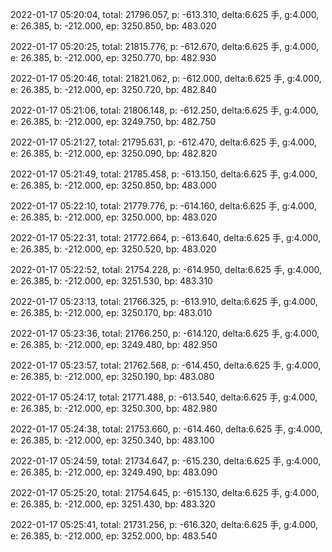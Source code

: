 2022-01-17 05:20:04, total: 21796.057, p: -613.310, delta:6.625 手, g:4.000, e: 26.385, b: -212.000, ep: 3250.850, bp: 483.020

2022-01-17 05:20:25, total: 21815.776, p: -612.670, delta:6.625 手, g:4.000, e: 26.385, b: -212.000, ep: 3250.770, bp: 482.930

2022-01-17 05:20:46, total: 21821.062, p: -612.000, delta:6.625 手, g:4.000, e: 26.385, b: -212.000, ep: 3250.720, bp: 482.840

2022-01-17 05:21:06, total: 21806.148, p: -612.250, delta:6.625 手, g:4.000, e: 26.385, b: -212.000, ep: 3249.750, bp: 482.750

2022-01-17 05:21:27, total: 21795.631, p: -612.470, delta:6.625 手, g:4.000, e: 26.385, b: -212.000, ep: 3250.090, bp: 482.820

2022-01-17 05:21:49, total: 21785.458, p: -613.150, delta:6.625 手, g:4.000, e: 26.385, b: -212.000, ep: 3250.850, bp: 483.000

2022-01-17 05:22:10, total: 21779.776, p: -614.160, delta:6.625 手, g:4.000, e: 26.385, b: -212.000, ep: 3250.000, bp: 483.020

2022-01-17 05:22:31, total: 21772.664, p: -613.640, delta:6.625 手, g:4.000, e: 26.385, b: -212.000, ep: 3250.520, bp: 483.020

2022-01-17 05:22:52, total: 21754.228, p: -614.950, delta:6.625 手, g:4.000, e: 26.385, b: -212.000, ep: 3251.530, bp: 483.310

2022-01-17 05:23:13, total: 21766.325, p: -613.910, delta:6.625 手, g:4.000, e: 26.385, b: -212.000, ep: 3250.170, bp: 483.010

2022-01-17 05:23:36, total: 21766.250, p: -614.120, delta:6.625 手, g:4.000, e: 26.385, b: -212.000, ep: 3249.480, bp: 482.950

2022-01-17 05:23:57, total: 21762.568, p: -614.450, delta:6.625 手, g:4.000, e: 26.385, b: -212.000, ep: 3250.190, bp: 483.080

2022-01-17 05:24:17, total: 21771.488, p: -613.540, delta:6.625 手, g:4.000, e: 26.385, b: -212.000, ep: 3250.300, bp: 482.980

2022-01-17 05:24:38, total: 21753.660, p: -614.460, delta:6.625 手, g:4.000, e: 26.385, b: -212.000, ep: 3250.340, bp: 483.100

2022-01-17 05:24:59, total: 21734.647, p: -615.230, delta:6.625 手, g:4.000, e: 26.385, b: -212.000, ep: 3249.490, bp: 483.090

2022-01-17 05:25:20, total: 21754.645, p: -615.130, delta:6.625 手, g:4.000, e: 26.385, b: -212.000, ep: 3251.430, bp: 483.320

2022-01-17 05:25:41, total: 21731.256, p: -616.320, delta:6.625 手, g:4.000, e: 26.385, b: -212.000, ep: 3252.000, bp: 483.540